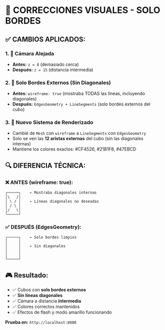 # 🔲 CORRECCIONES VISUALES - SOLO BORDES

## ✅ CAMBIOS APLICADOS:

### 1. 📐 **Cámara Alejada**
- **Antes:** `z = 8` (demasiado cerca)
- **Después:** `z = 15` (distancia intermedia)

### 2. 🔳 **Solo Bordes Externos (Sin Diagonales)**
- **Antes:** `wireframe: true` (mostraba TODAS las líneas, incluyendo diagonales)
- **Después:** `EdgesGeometry + LineSegments` (solo bordes externos del cubo)

### 3. 🎨 **Nuevo Sistema de Renderizado**
- Cambié de `Mesh` con `wireframe` a `LineSegments` con `EdgesGeometry`
- Solo se ven las **12 aristas externas** del cubo (sin las diagonales internas)
- Mantiene los colores exactos: #CF4526, #21B1F8, #47EBCD

## 🔍 **DIFERENCIA TÉCNICA:**

### ❌ ANTES (wireframe: true):
```
┌─────┐    ← Mostraba diagonales internas
│\   /│    
│ \ / │    ← Líneas diagonales no deseadas
│ / \ │    
│/   \│    
└─────┘    
```

### ✅ DESPUÉS (EdgesGeometry):
```
┌─────┐    ← Solo bordes limpios
│     │    
│     │    ← Sin diagonales
│     │    
│     │    
└─────┘    
```

## 🎮 **Resultado:**
- ✅ Cubos con **solo bordes externos**
- ✅ **Sin líneas diagonales**
- ✅ Cámara a distancia **intermedia**
- ✅ Colores correctos mantenidos
- ✅ Efectos de flash y modo amarillo funcionando

**Prueba en:** `http://localhost:8080`